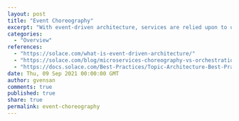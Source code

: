 ```yaml
---
layout: post
title: "Event Choreography"
excerpt: "With event-driven architecture, services are relied upon to understand what to do with an incoming event, frequently generating new events. This leads to a “dance” of individual services doing their own things, but when combined, producing an implicitly coordinated response – hence the term choreography."
categories:
  - "Overview"
references:
  - "https://solace.com/what-is-event-driven-architecture/"
  - "https://solace.com/blog/microservices-choreography-vs-orchestration/"
  - "https://docs.solace.com/Best-Practices/Topic-Architecture-Best-Practices.htm?Highlight=Choreography"
date: Thu, 09 Sep 2021 00:00:00 GMT
author: gvensan
comments: true
published: true
share: true
permalink: event-choreography
---
```

